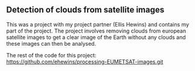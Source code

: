 ## Detection of clouds from satellite images

This was a project with my project partner (Ellis Hewins) and contains my part of the project. The project involves removing clouds from european satellite images
to get a clear image of the Earth without any clouds and these images can then be analysed.


The rest of the code for this project: https://github.com/ehewins/processing-EUMETSAT-images.git

